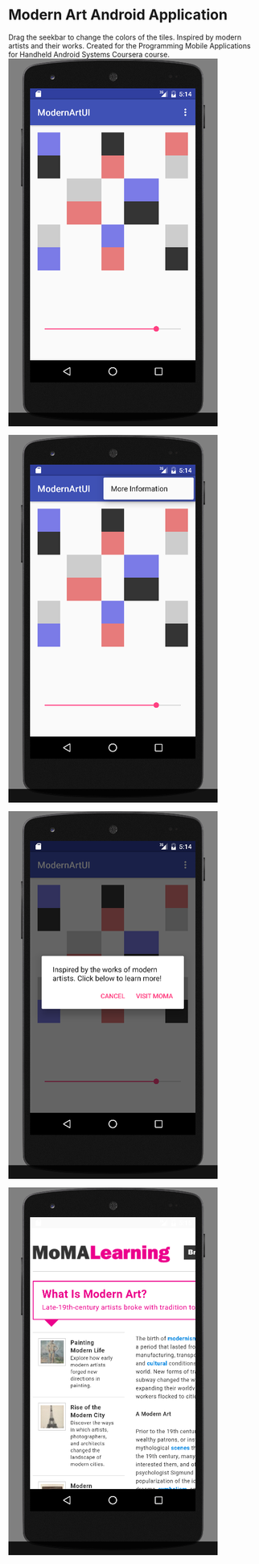 # Modern Art Android Application
Drag the seekbar to change the colors of the tiles. Inspired by modern artists and their works. Created for the Programming Mobile Applications for Handheld Android Systems Coursera course.
![alt tag](https://raw.githubusercontent.com/kkong006/Modern-Art-Android-Application/master/Screenshots%20and%20Demonstration/Main%20Screen%20Screenshot.png)

![alt tag](https://raw.githubusercontent.com/kkong006/Modern-Art-Android-Application/master/Screenshots%20and%20Demonstration/Overflow%20Menu%20Screenshot.png)

![alt tag](https://raw.githubusercontent.com/kkong006/Modern-Art-Android-Application/master/Screenshots%20and%20Demonstration/Dialog%20Screenshot.png)

![alt tag](https://raw.githubusercontent.com/kkong006/Modern-Art-Android-Application/master/Screenshots%20and%20Demonstration/Web%20View%20Screenshot.png)
